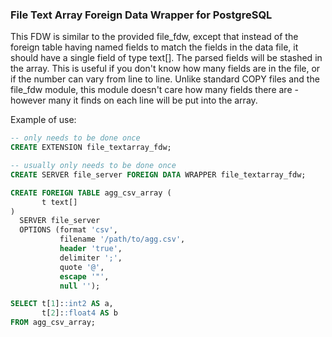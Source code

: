 ### File Text Array Foreign Data Wrapper for PostgreSQL

This FDW is similar to the provided file_fdw, except that instead 
of the foreign table having named fields to match the fields in the
data file, it should have a single field of type text[]. The parsed
fields will be stashed in the array. This is useful if you don't
know how many fields are in the file, or if the number can vary
from line to line. Unlike standard COPY files and the file_fdw
module, this module doesn't care how many fields there are - however
many it finds on each line will be put into the array.

Example of use:

```sql
-- only needs to be done once
CREATE EXTENSION file_textarray_fdw;

-- usually only needs to be done once
CREATE SERVER file_server FOREIGN DATA WRAPPER file_textarray_fdw;

CREATE FOREIGN TABLE agg_csv_array (
	   t text[]
) 
  SERVER file_server
  OPTIONS (format 'csv', 
           filename '/path/to/agg.csv', 
           header 'true', 
           delimiter ';', 
           quote '@', 
           escape '"', 
           null '');

SELECT t[1]::int2 AS a, 
       t[2]::float4 AS b
FROM agg_csv_array;
```
